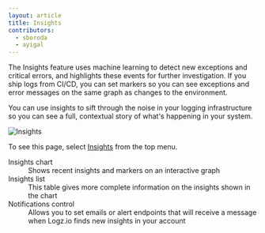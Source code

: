 ```yaml
---
layout: article
title: Insights
contributors:
  - sboroda
  - ayigal
---
```


The Insights feature uses machine learning to detect new exceptions and critical errors, and highlights these events for further investigation. If you ship logs from CI/CD, you can set markers so you can see exceptions and error messages on the same graph as changes to the environment.

You can use insights to sift through the noise in your logging infrastructure so you can see a full, contextual story of what's happening in your system.  

![Insights]({{site.baseurl}}/images/insights/insights-annotated.png)

To see this page, select [Insights](https://app.logz.io/#/dashboard/insights) from the top menu.

<dl class="letter-labels">

<dt>Insights chart</dt>
<dd>Shows recent insights and markers on an interactive graph</dd>

<dt>Insights list</dt>
<dd>This table gives more complete information on the insights shown in the chart</dd>

<dt>Notifications control</dt>
<dd>Allows you to set emails or alert endpoints that will receive a message when Logz.io finds new insights in your account</dd>

</dl>